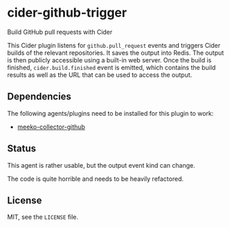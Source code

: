 # cider-github-trigger #

Build GitHub pull requests with Cider

This Cider plugin listens for `github.pull_request` events and triggers Cider
builds of the relevant repositories. It saves the output into Redis. The output
is then publicly accessible using a built-in web server. Once the build is
finished, `cider.build.finished` event is emitted, which contains the build
results as well as the URL that can be used to access the output.

## Dependencies ##

The following agents/plugins need to be installed for this plugin to work:

* [meeko-collector-github](https://github.com/meeko-contrib/meeko-collector-github)

## Status ##

This agent is rather usable, but the output event kind can change.

The code is quite horrible and needs to be heavily refactored.

## License ##

MIT, see the `LICENSE` file.
